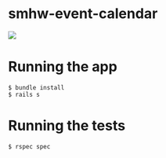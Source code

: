# smhw-event-calendar
![](https://dl.dropboxusercontent.com/u/7683822/output.gif)

Running the app
====
```
$ bundle install
$ rails s
```

Running the tests
====
`$ rspec spec`
